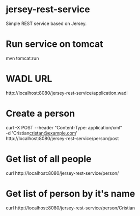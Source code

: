 jersey-rest-service
===================

Simple REST service based on Jersey.


Run service on tomcat
=====================

mvn tomcat:run

WADL URL
========

http://localhost:8080/jersey-rest-service/application.wadl

Create a person
===============

curl -X POST --header "Content-Type: application/xml" \
-d '<person><name>Cristian</name><email>cristan@example.com</email></person>' \
http://localhost:8080/jersey-rest-service/person/post

Get list of all people
======================

curl http://localhost:8080/jersey-rest-service/person/

Get list of person by it's name
===============================

curl http://localhost:8080/jersey-rest-service/person/Cristian


